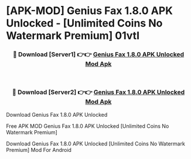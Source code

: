 # [APK-MOD] Genius Fax 1.8.0 APK Unlocked - [Unlimited Coins No Watermark Premium] 01vtl



<div align="center">
<h3>🔴 Download [Server1] 👉👉 <a href="https://momento.my/?title=Genius_Fax_1.8.0_APK_Unlocked">Genius Fax 1.8.0 APK Unlocked Mod Apk</a></h3><br>

<h3>🔴 Download [Server2] 👉👉 <a href="https://momento.my/?title=Genius_Fax_1.8.0_APK_Unlocked">Genius Fax 1.8.0 APK Unlocked Mod Apk</a></h3>
</div>



Download Genius Fax 1.8.0 APK Unlocked 

Free APK MOD Genius Fax 1.8.0 APK Unlocked [Unlimited Coins No Watermark Premium]

Download Genius Fax 1.8.0 APK Unlocked [Unlimited Coins No Watermark Premium] Mod For Android

